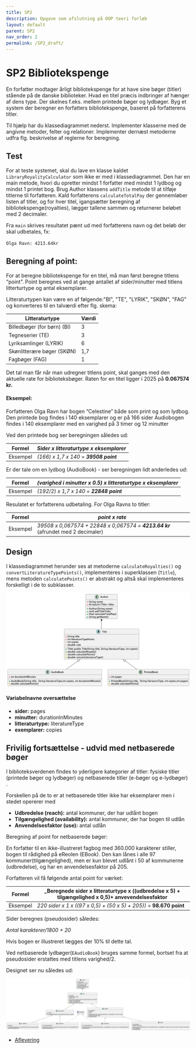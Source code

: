 ```yaml
---
title: SP2
description: Opgave som afslutning på OOP teori forløb
layout: default
parent: SP2
nav_order: 2
permalink: /SP2_draft/
---
```


# SP2 Bibliotekspenge


En forfatter modtager årligt bibliotekspenge for at have sine bøger (titler) stående på de danske biblioteker. Hvad en titel præcis indbringer af hænger af dens type.
Der skelnes f.eks. mellem printede bøger og lydbøger. Byg et system der beregner en forfatters bibliotekspenge, baseret på forfatterens titler.

Til hjælp har du klassediagrammet nederst. Implementer klasserne med de angivne metoder, felter og relationer. 
Implementer dernæst metoderne udfra flg. beskrivelse af reglerne for beregning.

## Test
For at teste systemet, skal du lave en klasse kaldet `LibraryRoyalityCalculator` som ikke er med i klassediagrammet. 
Den har en main metode, hvori du opretter mindst 1 forfatter med mindst 1 lydbog og mindst 1 printet bog.
Brug Author klassens `addTitle` metode til at tilføje titlerne til forfatteren. 
Kald forfatterens `calculateTotalPay` der gennemløber listen af titler, og for hver titel, igangsætter beregning af bibliotekspenge(royalties), lægger tallene sammen og returnerer beløbet med 2 decimaler.

Fra `main` skrives resultatet pænt ud med forfatterens navn og det beløb der skal udbetales, fx:

`Olga Ravn: 4213.64kr`

## Beregning af point:
For at beregne bibliotekspenge for en titel, må man først beregne titlens “point”.
Point beregnes ved at gange antallet af sider/minutter med titlens litterturtype og antal eksemplarer.

Litteraturtypen kan være en af følgende:"BI", "TE", "LYRIK", "SKØN", "FAG" og konverteres til en talværdi efter flg. skema:

|Litteraturtype | Værdi|
|---|---|
|Billedbøger (for børn) (BI)	| 3|
|Tegneserier (TE) | 	3|
|Lyriksamlinger (LYRIK) | 	6|
|Skønlitterære bøger  (SKØN) | 	1,7|
|Fagbøger (FAG) | 	1|

Det tal man får når man udregner titlens point, skal ganges med den aktuelle rate for biblioteksbøger.
Raten for en titel ligger i 2025 på **0.067574 kr.**



#### Eksempel:
Forfatteren Olga Ravn har bogen “Celestine” både som print og som lydbog.
Den printede bog findes i 140 eksemplarer og er på 166 sider
Audiobogen findes i 140 eksemplarer med en varighed på 3 timer og 12 minutter

Ved den printede bog ser beregningen således ud:

|Formel | _Sider x  litteraturtype x eksemplarer_  |
|--- |------------------------------------------|
|Eksempel | _(166)  x 1,7  x 140  = **39508 point**_ |

Er der tale om en lydbog (AudioBook) -  ser beregningen lidt anderledes ud:

| Formel | _(varighed i minutter x 0.5) x litteraturtype x eksemplarer_ |
|---|--------------------------------------------------------------|
| Eksempel | _(192/2)  x  1,7  x  140  = **22848 point**_                 |

Resulatet er forfatterens udbetaling. For Olga Ravns to titler:


| Formel   | _point x rate_                                                                    |
|----------|-----------------------------------------------------------------------------------|
| Eksempel | _39508 x 0,067574 + 22848 x 0,067574 = **4213.64 kr**_ (afrundet med 2 decimaler) |



## Design
I klassediagrammet herunder ses at metoderne  `calculateRoyalties()` og `convertLiteratureTypePoints()`, 
implementeres i superklassen (`Title`), mens metoden `calculatePoints()` er abstrakt og altså skal implementeres forskelligt i de to subklasser.

![image](assets/LibraryRoyalties_easy.png)


#### Variabelnavne oversættelse
 - **sider:** pages
 - **minutter:** durationInMinutes
 - **litteraturtype:** literatureType
 - **exemplarer:** copies



## Frivilig fortsættelse - udvid med netbaserede bøger

I biblioteksverdenen findes to yderligere kategorier af titler: fysiske titler (printede bøger og lydbøger) og netbaserede titler (e-bøger og e-lydbøger) .

Forskellen på de to er at netbaserede titler ikke har eksemplarer men i stedet opererer med

 - **Udbredelse (reach):**               antal kommuner, der har udlånt bogen
 - **Tilgængelighed (availability):** antal kommuner, der har bogen til udlån
 - **Anvendelsesfaktor (use):**      antal udlån

Beregning af point for netbaserede bøger:

En forfatter til en ikke-illustreret fagbog med 360.000 karakterer stiller, bogen til rådighed på eReolen (EBook). 
Den kan lånes i alle 97 kommuner(tilgængelighed), men er kun blevet udlånt i 50 af kommunerne (udbredelse), og har en anvendelsesfaktor på 205.

Forfatteren vil få følgende antal point for værket:

| Formel | _Beregnede sider x litteraturtype x ((udbredelse x 5) + tilgængelighed x 0,5)+ anvevendelsesfaktor |
| ---| --- |
| Eksempel | _220 sider x 1 x ((97  x 0,5) + (50 x 5) + 205))_ = **98.670 point** |

Sider beregnes (pseudosider) således: 

_Antal karakterer/1800 + 20_ 

Hvis bogen er illustreret lægges der 10% til dette tal.

Ved netbaserede lydbøger(`EAudioBook`) bruges samme formel, bortset fra at pseudosider erstattes med titlens varighed/2.

Designet ser nu således ud:



![image](assets/LibraryRoyalties_hard.png)



- [Aflevering](https://cphbusiness.mrooms.net/mod/assign/view.php?id=766002)